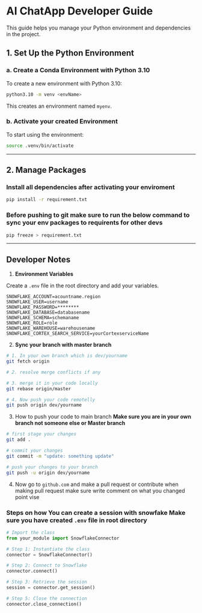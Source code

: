 # AI ChatApp Developer Guide

This guide helps you manage your Python environment and dependencies in the project.

## 1. Set Up the Python Environment

### a. Create a Conda Environment with Python 3.10
To create a new environment with Python 3.10:
```bash
python3.10 -m venv <envName>
```
This creates an environment named `myenv`.

### b. Activate your created Environment
To start using the environment:
```bash
source .venv/bin/activate
```
---

## 2. Manage Packages

### Install all dependencies after activating your enviroment
```bash
pip install -r requirement.txt
```

### Before pushing to git make sure to run the below command to sync your env packages to requirents for other devs
```bash
pip freeze > requirement.txt
```
---

## Developer Notes

1. **Environment Variables**

Create a `.env` file in the root directory and add your variables.
```env
SNOWFLAKE_ACCOUNT=acountname.region
SNOWFLAKE_USER=username
SNOWFLAKE_PASSWORD=********
SNOWFLAKE_DATABASE=databasename
SNOWFLAKE_SCHEMA=schemaname
SNOWFLAKE_ROLE=role
SNOWFLAKE_WAREHOUSE=warehousename
SNOWFLAKE_CORTEX_SEARCH_SERVICE=yourCortexserviceName
```

2. **Sync your branch with master branch**
```bash
# 1. In your own branch which is dev/yourname
git fetch origin

# 2. resolve merge conflicts if any

# 3. merge it in your code locally
git rebase origin/master

# 4. Now push your code remotelly
git push origin dev/yourname
```


3. How to push your code to main branch **Make sure you are in your own branch not someone else or Master branch**
```bash
# first stage your changes
git add .

# commit your changes
git commit -m "update: something update"

# push your changes to your branch
git push -u origin dev/yourname
```

4. Now go to `github.com` and make a pull request or contribute when making pull request make sure write comment on what you changed point vise

### Steps on how You can create a session with snowfake **Make sure you have created `.env` file in root directory**
```python
# Import the class
from your_module import SnowflakeConnector

# Step 1: Instantiate the class
connector = SnowflakeConnector()

# Step 2: Connect to Snowflake
connector.connect()

# Step 3: Retrieve the session
session = connector.get_session()

# Step 5: Close the connection
connector.close_connection()
```

